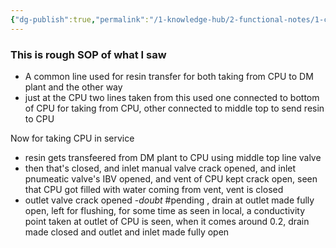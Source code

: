 ```yaml
---
{"dg-publish":true,"permalink":"/1-knowledge-hub/2-functional-notes/1-career-notes/3-tstps-kaniha-technical-notes/c-reports-lm-is-checklists/sop-of-cpu-taking-in-service/","noteIcon":""}
---
```


### This is rough SOP of what I saw
- A common line used for resin transfer for both taking from CPU to DM plant and the other way
- just at the CPU two lines taken from this used one connected to bottom of CPU for taking from CPU, other connected to middle top to send resin to CPU


Now for taking CPU in service
- resin gets transfeered from DM plant to CPU using middle top line valve
- then that's closed, and inlet manual valve crack opened, and inlet pnumeatic valve's IBV opened, and vent of CPU kept crack open, seen that CPU got filled with water coming from vent, vent is closed
- outlet valve crack opened -*doubt* #pending , drain at outlet made fully open, left for flushing, for some time as seen in local, a conductivity point taken at outlet of CPU is seen, when it comes around 0.2, drain made closed and outlet and inlet made fully open